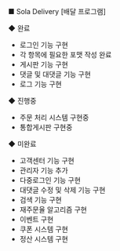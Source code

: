 ■ Sola Delivery [배달 프로그램]

 ◆ 완료
 - 로그인 기능 구현
 - 각 항목에 필요한 포맷 작성 완료
 - 게시판 기능 구현
 - 댓글 및 대댓글 기능 구현
 - 로그 기능 구현


 ◆ 진행중
 - 주문 처리 시스템 구현중
 - 통합게시판 구현중


 ◆ 미완료
 - 고객센터 기능 구현
 - 관리자 기능 추가
 - 다중로그인 기능 구현
 - 대댓글 수정 및 삭제 기능 구현
 - 검색 기능 구현
 - 재주문율 알고리즘 구현
 - 이벤트 구현
 - 쿠폰 시스템 구현
 - 정산 시스템 구현

